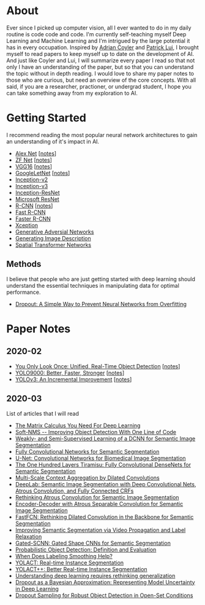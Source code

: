 # About
Ever since I picked up computer vision, all I ever wanted to do in my daily routine is code code and code.  I'm currently self-teaching myself Deep Learning and Machine Learning and I'm intrigued by the large potential it has in every occupation.  Inspired by [Adrian Coyler](https://blog.acolyer.org/about/) and [Patrick Lui](https://github.com/patrick-llgc/Learning-Deep-Learning), I brought myself to read papers to keep myself up to date on the development of AI.  And just like Coyler and Lui, I will summarize every paper I read so that not only I have an understanding of the paper, but so that you can understand the topic without in depth reading.  I would love to share my paper notes to those who are curious, but need an overview of the core concepts.  With all said, if you are a researcher, practioner, or undergrad student, I hope you can take something away from my exploration to AI.

# Getting Started
I recommend reading the most popular neural network architectures to gain an understanding of it's impact in AI. <br>
* [Alex Net](https://papers.nips.cc/paper/4824-imagenet-classification-with-deep-convolutional-neural-networks) [[notes](https://github.com/Nathan-Bernardo/Learning-Deep-Learning/blob/master/Notes/CNN_alexnet.md)] <br>
* [ZF Net](https://arxiv.org/pdf/1311.2901v3.pdf) [[notes](https://github.com/Nathan-Bernardo/Learning-Deep-Learning/blob/master/Notes/CNN_znet.md)] <br>
* [VGG16](https://arxiv.org/abs/1409.1556) [[notes](https://github.com/Nathan-Bernardo/Learning-Deep-Learning/blob/master/Notes/CNN_VGG.md)] <br>
* [GoogleLetNet](https://arxiv.org/abs/1409.4842) [[notes](https://github.com/Nathan-Bernardo/Learning-Deep-Learning/blob/master/Notes/CNN_googleLeNet.md)] <br>
* [Inception-v2](https://arxiv.org/abs/1502.03167) <br>
* [Inception-v3](https://arxiv.org/abs/1512.00567) <br>
* [Inception-ResNet](https://arxiv.org/abs/1602.07261) <br>
* [Microsoft ResNet](https://arxiv.org/pdf/1512.03385v1.pdf) <br>
* [R-CNN](https://arxiv.org/pdf/1311.2524v5.pdf) [[notes](https://github.com/Nathan-Bernardo/Learning-Deep-Learning/blob/master/Notes/R_CNN.md)] <br>
* [Fast R-CNN](https://arxiv.org/pdf/1504.08083.pdf) <br>
* [Faster R-CNN](https://arxiv.org/pdf/1506.01497v3.pdf) <br>
* [Xception](https://arxiv.org/pdf/1610.02357.pdf) <br>
* [Generative Adversial Networks](https://arxiv.org/pdf/1406.2661v1.pdf) <br>
* [Generating Image Description](https://arxiv.org/pdf/1412.2306v2.pdf) <br>
* [Spatial Transformer Networks](https://arxiv.org/pdf/1506.02025.pdf) <br>

## Methods
I believe that people who are just getting started with deep learning should understand the essential techniques in manipulating data for optimal performance.
* [Dropout: A Simple Way to Prevent Neural Networks from Overfitting](https://www.cs.toronto.edu/~hinton/absps/JMLRdropout.pdf) 

# Paper Notes
## 2020-02
* [You Only Look Once: Unified, Real-Time Object Detection](https://arxiv.org/abs/1506.02640) [[notes](https://github.com/Nathan-Bernardo/Learning-Deep-Learning/blob/master/Notes/od_yolo.md)]
* [YOLO9000: Better, Faster, Stronger](https://arxiv.org/abs/1612.08242) [[notes](https://github.com/Nathan-Bernardo/Learning-Deep-Learning/blob/master/Notes/od_yolo9000.md)]
* [YOLOv3: An Incremental Improvement](https://arxiv.org/abs/1804.02767) [[notes](https://github.com/Nathan-Bernardo/Learning-Deep-Learning/blob/master/Notes/od_yolov3.md)]

## 2020-03


List of articles that I will read <br>
* [The Matrix Calculus You Need For Deep Learning](https://arxiv.org/abs/1802.01528v2)
* [Soft-NMS -- Improving Object Detection With One Line of Code](https://arxiv.org/abs/1704.04503)
* [Weakly- and Semi-Supervised Learning of a DCNN for Semantic Image Segmentation](https://arxiv.org/abs/1502.02734)
* [Fully Convolutional Networks for Semantic Segmentation](https://arxiv.org/abs/1605.06211)
* [U-Net: Convolutional Networks for Biomedical Image Segmentation](https://arxiv.org/abs/1505.04597)
* [The One Hundred Layers Tiramisu: Fully Convolutional DenseNets for Semantic Segmentation](https://arxiv.org/abs/1611.09326)
* [Multi-Scale Context Aggregation by Dilated Convolutions](https://arxiv.org/abs/1511.07122)
* [DeepLab: Semantic Image Segmentation with Deep Convolutional Nets, Atrous Convolution, and Fully Connected CRFs](https://arxiv.org/abs/1606.00915)
* [Rethinking Atrous Convolution for Semantic Image Segmentation](https://arxiv.org/abs/1706.05587)
* [Encoder-Decoder with Atrous Separable Convolution for Semantic Image Segmentation](https://paperswithcode.com/paper/encoder-decoder-with-atrous-separable)
* [FastFCN: Rethinking Dilated Convolution in the Backbone for Semantic Segmentation](https://paperswithcode.com/paper/fastfcn-rethinking-dilated-convolution-in-the)
* [Improving Semantic Segmentation via Video Propagation and Label Relaxation](https://paperswithcode.com/paper/improving-semantic-segmentation-via-video)
* [Gated-SCNN: Gated Shape CNNs for Semantic Segmentation](https://arxiv.org/abs/1907.05740)
* [Probabilistic Object Detection: Definition and Evaluation](https://arxiv.org/abs/1811.10800)
* [When Does Labeling Smoothing Help?](https://arxiv.org/abs/1906.02629)
* [YOLACT: Real-time Instance Segmentation](https://arxiv.org/abs/1904.02689)
* [YOLACT++: Better Real-time Instance Segmentation](https://arxiv.org/abs/1912.06218)
* [Understanding deep learning requires rethinking generalization](https://arxiv.org/abs/1611.03530)
* [Dropout as a Bayesian Approximation: Representing Model Uncertainty in Deep Learning](https://arxiv.org/abs/1506.02142)
* [Dropout Sampling for Robust Object Detection in Open-Set Conditions](https://arxiv.org/abs/1710.06677)




